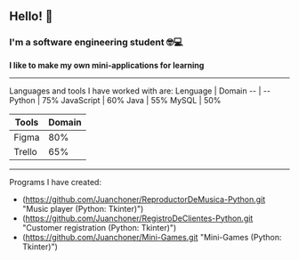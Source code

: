 ## Hello! 👋
### I'm a software engineering student 🤓💻

**I like to make my own mini-applications for learning**

---
Languages and tools I have worked with are:
Lenguage | Domain
-- | --
Python | 75%
JavaScript | 60%
Java | 55%
MySQL | 50%

Tools | Domain
-- | --
Figma | 80%
Trello | 65%

---
Programs I have created:
- (https://github.com/Juanchoner/ReproductorDeMusica-Python.git "Music player (Python: Tkinter)")
- (https://github.com/Juanchoner/RegistroDeClientes-Python.git "Customer registration (Python: Tkinter)")
- (https://github.com/Juanchoner/Mini-Games.git "Mini-Games (Python: Tkinter)")

<!--
**Juanchoner/Juanchoner** is a ✨ _special_ ✨ repository because its `README.md` (this file) appears on your GitHub profile.

Here are some ideas to get you started:

- 🔭 I’m currently working on ...
- 🌱 I’m currently learning ...
- 👯 I’m looking to collaborate on ...
- 🤔 I’m looking for help with ...
- 💬 Ask me about ...
- 📫 How to reach me: ...
- 😄 Pronouns: ...
- ⚡ Fun fact: ...
-->
